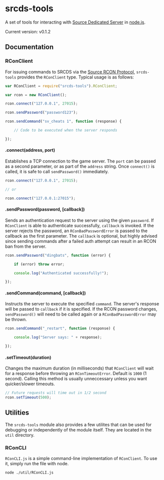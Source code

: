 srcds-tools
===
A set of tools for interacting with [Source Dedicated Server](https://developer.valvesoftware.com/wiki/Source_Dedicated_Server) in [node.js](http://nodejs.org).

Current version: v0.1.2

## Documentation

### RConClient

For issuing commands to SRCDS via the [Source RCON Protocol](https://developer.valvesoftware.com/wiki/Source_RCON_Protocol), `srcds-tools` provides the `RConClient` type. Typical usage is as follows:

```js
var RConClient = require("srcds-tools").RConClient;

var rcon = new RConClient();

rcon.connect("127.0.0.1", 27015);

rcon.sendPassword("password123");

rcon.sendCommand("sv_cheats 1", function (response) {

	// Code to be executed when the server responds

});
```

#### .connect(address, port)

Establishes a TCP connection to the game server. The `port` can be passed as a second parameter, or as part of the `address` string. Once `connect()` is called, it is safe to call `sendPassword()` immediately.

```js
rcon.connect("127.0.0.1", 27015);

// or

rcon.connect("127.0.0.1:27015");
```

#### .sendPassword(password, [callback])

Sends an authentication request to the server using the given `password`. If `RConClient` is able to authenticate successfully, `callback` is invoked. If the server rejects the password, an `RConBadPasswordError` is passed to the callback as the first parameter. The `callback` is optional, but highly advised since sending commands after a failed auth attempt can result in an RCON ban from the server.

```js
rcon.sendPassword("dingbats", function (error) {

	if (error) throw error;

	console.log("Authenticated successfully!");

});
```

#### .sendCommand(command, [callback])

Instructs the server to execute the specified `command`. The server's response will be passed to `callback` if it is specified. If the RCON password changes, `sendPassword()` will need to be called again or a `RConBadPasswordError` may be thrown.

```js
rcon.sendCommand("_restart", function (response) {

	console.log("Server says: " + response);

});
```

#### .setTimeout(duration)

Changes the maximum duration (in milliseconds) that `RConClient` will wait for a response before throwing an `RConTimeoutError`. Default is `1000` (1 second). Calling this method is usually unneccessary unless you want quicker/slower timeouts.

```js
// Future requests will time out in 1/2 second
rcon.setTimeout(500);
```

## Utilities

The `srcds-tools` module also provides a few utilites that can be used for debugging or independently of the module itself. They are located in the `util` directory.

### RConCLI

`RConCLI.js` is a simple command-line implementation of `RConClient`. To use it, simply run the file with node.

```
node ./util/RConCLI.js
```
